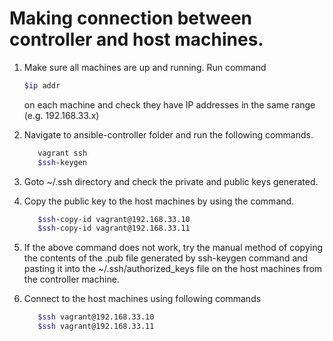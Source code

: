 # Making connection between controller and host machines. 

1. Make sure all machines are up and running. Run command
   ```sh
   $ip addr
   ```
   on each machine and check they have  IP addresses in the same range (e.g. 192.168.33.x)
   
2. Navigate to ansible-controller folder and run the following commands.
   ```sh
      vagrant ssh
      $ssh-keygen
   ```

3. Goto ~/.ssh directory and check the private and public keys generated.

4. Copy the public key to the host machines by using the command.
   ```sh
      $ssh-copy-id vagrant@192.168.33.10
      $ssh-copy-id vagrant@192.168.33.11
   ```

5. If the above command does not work, try the manual method of copying the contents of the .pub file generated by ssh-keygen command and pasting it into the ~/.ssh/authorized_keys file on the host machines from the controller machine.

6. Connect to the host machines using following commands
   ```sh
      $ssh vagrant@192.168.33.10
      $ssh vagrant@192.168.33.11
   ```
